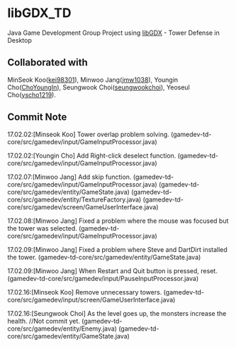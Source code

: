 # libGDX_TD
Java Game Development Group Project using [libGDX] - Tower Defense in Desktop

[libGDX]: https://libgdx.badlogicgames.com/

## Collaborated with
 MinSeok Koo([kei98301]), Minwoo Jang([jmw1038]), Youngin Cho([ChoYoungIn]), Seungwook Choi([seungwookchoi]), 
 Yeoseul Cho([yscho1219]).

[kei98301]: https://github.com/kei98301
[jmw1038]: https://github.com/jmw1038
[ChoYoungIn]: https://github.com/ChoYoungIn
[seungwookchoi]: https://github.com/seungwookchoi
[yscho1219]: https://github.com/yscho1219
## Commit Note
17.02.02:[Minseok Koo] Tower overlap problem solving. 
	(gamedev-td-core/src/gamedev/input/GameInputProcessor.java)

17.02.02:[Youngin Cho] Add Right-click deselect function. 
	(gamedev-td-core/src/gamedev/input/GameInputProcessor.java)

17.02.07:[Minwoo Jang] Add skip function. 
	(gamedev-td-core/src/gamedev/input/GameInputProcessor.java)
	(gamedev-td-core/src/gamedev/entity/GameState.java)
	(gamedev-td-core/src/gamedev/entity/TextureFactory.java)
	(gamedev-td-core/src/gamedev/screen/GameUserInterface.java)

17.02.08:[Minwoo Jang] Fixed a problem where the mouse was focused but the tower was selected. 
	(gamedev-td-core/src/gamedev/input/GameInputProcessor.java)

17.02.09:[Minwoo Jang] Fixed a problem where Steve and DartDirt installed the tower. 
	(gamedev-td-core/src/gamedev/entity/GameState.java)

17.02.09:[Minwoo Jang] When Restart and Quit button is pressed, reset.
	(gamedev-td-core/src/gamedev/input/PauseInputProcessor.java)
	
17.02.16:[Minseok Koo] Remove unnecessary towers.
	(gamedev-td-core/src/gamedev/input/screen/GameUserInterface.java)
	
17.02.16:[Seungwook Choi] As the level goes up, the monsters increase the health. //Not commit yet.
	(gamedev-td-core/src/gamedev/entity/Enemy.java)
	(gamedev-td-core/src/gamedev/entity/GameState.java)
